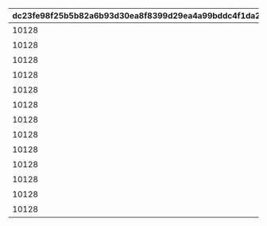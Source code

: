 |dc23fe98f25b5b82a6b93d30ea8f8399d29ea4a99bddc4f1da2782197723c873|50dc96c80b0ea08ac45621ef5135c1d6114ee7343baf92485012d70379002390|517bdcad057e0ed3930f71d5b824266c3eee0c7666a746e3efe97817955c8744|314de46196a7574d1344b47c84480d845220538dcec57232a961f02725b4b091|94b544d4189f3d1a5da1816322b5bd2c91715175e4fdba9f4d229e5ae45dec72|59e471f59e1768637098f9e4486993e60bbddd101950c8743fcab3781aad40a6|f37bb65ac5fc8a34601d7ac9f68b0181e10ed80a4bbcc3872cdd8b95f2a24fc3|ea496d84d37138664b8ed1a8f024cd613cd3bdc2c5913ef664bb76c549b75fca|969ad9e16c203038e799f18293249c26ab0c32907cfbf543b85835ed01112c8a|f8464eb7044414d9ae854b5e13364eb4e67a878fbd57f9c374922b643810cd4d|ba80321b7364c8fcab47e55f03af1fcbc044f19215797bf88409a6f7775c10b7|
| --- | --- | --- | --- | --- | --- | --- | --- | --- | --- | --- |
|10128|0|2|91002|二人だけの時間|0|5128071|10128107|8|25|0|
|10128|0|2|91002|新居の必須条件|0|5128072|0|8|25|5128071|
|10128|0|2|91002|本当は誰よりも|0|5128073|0|8|25|5128072|
|10128|0|2|91002|家族で大切に\nしたいこと|0|5128074|0|8|25|5128073|
|10128|0|2|91002|誓いの言葉|0|5128075|0|8|50|5128074|
|10128|0|3|91002|血の婚約報告|0|5128081|10128107|8|25|0|
|10128|0|3|91002|風来人の家探し|0|5128082|0|8|25|5128081|
|10128|0|3|91002|愛おしい時間|0|5128083|0|8|25|5128082|
|10128|0|3|91002|トーゴクの\n家族文化|0|5128084|0|8|25|5128083|
|10128|0|3|91002|飾らない愛を|0|5128085|0|8|50|5128084|
|10128|5128085|4|0|口約束は災いのもと|0|5128091|0|0|0|5128075|
|10128|0|4|0|譲れない家庭の味|11001271|5128092|0|0|0|5128091|
|10128|0|1|0|夢の語り部に誘われて|0|5128161|10128107|0|0|0|